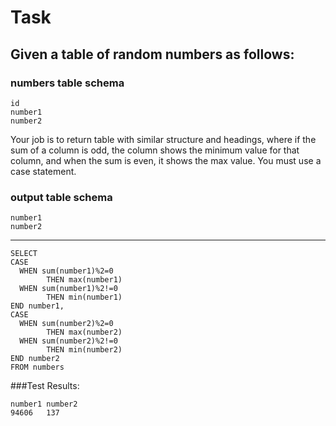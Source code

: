 # Task
## Given a table of random numbers as follows:

### numbers table schema
```
id
number1
number2
```

Your job is to return table with similar structure and headings, where if the sum of a column is odd, the column shows the minimum value for that column, and when the sum is even, it shows the max value. You must use a case statement.

### output table schema
```
number1
number2
```
---
```
SELECT
CASE
  WHEN sum(number1)%2=0
        THEN max(number1)
  WHEN sum(number1)%2!=0
        THEN min(number1)
END number1,
CASE
  WHEN sum(number2)%2=0
        THEN max(number2)
  WHEN sum(number2)%2!=0
        THEN min(number2)
END number2
FROM numbers
```
###Test Results:
```
number1	number2
94606	137
```